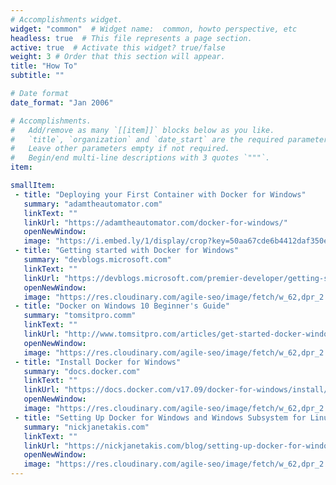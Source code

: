 ```yaml
---
# Accomplishments widget.
widget: "common"  # Widget name:  common, howto perspective, etc
headless: true  # This file represents a page section.
active: true  # Activate this widget? true/false
weight: 3 # Order that this section will appear.
title: "How To"
subtitle: ""

# Date format
date_format: "Jan 2006"

# Accomplishments.
#   Add/remove as many `[[item]]` blocks below as you like.
#   `title`, `organization` and `date_start` are the required parameters.
#   Leave other parameters empty if not required.
#   Begin/end multi-line descriptions with 3 quotes `"""`.
item:

smallItem: 
 - title: "Deploying your First Container with Docker for Windows"
   summary: "adamtheautomator.com"
   linkText: ""
   linkUrl: "https://adamtheautomator.com/docker-for-windows/"
   openNewWindow: 
   image: "https://i.embed.ly/1/display/crop?key=50aa67cde6b4412daf350e3f34226686&amp;width=200&amp;height=150&amp;errorurl=https%3A%2F%2Fs2-embed-ly.s3.amazonaws.com%2Fdisplay%2Fv1%2Fimages%2Flogo.png&amp;url=https%3A%2F%2Fadamtheautomator.com%2Fcontent%2Fimages%2F2019%2F11%2Fcontainer-1611490_1920.jpg" 
 - title: "Getting started with Docker for Windows"
   summary: "devblogs.microsoft.com"
   linkText: ""
   linkUrl: "https://devblogs.microsoft.com/premier-developer/getting-started-with-docker-for-windows/"
   openNewWindow: 
   image: "https://res.cloudinary.com/agile-seo/image/fetch/w_62,dpr_2.0,d_blank_am8gzx.png/https%3A%2F%2Flogo.clearbit.com%2Fdevblogs.microsoft.com%3Fsize%3D250" 
 - title: "Docker on Windows 10 Beginner's Guide"
   summary: "tomsitpro.comm"
   linkText: ""
   linkUrl: "http://www.tomsitpro.com/articles/get-started-docker-windows-10,1-3638.html"
   openNewWindow: 
   image: "https://res.cloudinary.com/agile-seo/image/fetch/w_62,dpr_2.0,d_blank_am8gzx.png/https%3A%2F%2Flogo.clearbit.com%2Ftomsitpro.com%3Fsize%3D250" 
 - title: "Install Docker for Windows"
   summary: "docs.docker.com"
   linkText: ""
   linkUrl: "https://docs.docker.com/v17.09/docker-for-windows/install/"
   openNewWindow: 
   image: "https://res.cloudinary.com/agile-seo/image/fetch/w_62,dpr_2.0,d_blank_am8gzx.png/https%3A%2F%2Flogo.clearbit.com%2Fdocs.docker.com%3Fsize%3D250"  
 - title: "Setting Up Docker for Windows and Windows Subsystem for Linux to Work Flawlessly"
   summary: "nickjanetakis.com"
   linkText: ""
   linkUrl: "https://nickjanetakis.com/blog/setting-up-docker-for-windows-and-wsl-to-work-flawlessly"
   openNewWindow: 
   image: "https://res.cloudinary.com/agile-seo/image/fetch/w_62,dpr_2.0,d_blank_am8gzx.png/https%3A%2F%2Flogo.clearbit.com%2Fnickjanetakis.com%3Fsize%3D250" 
---
```


